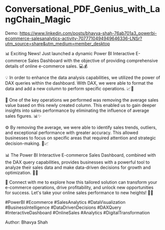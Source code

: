 # Conversational_PDF_Genius_with_LangChain_Magic

Demo: https://www.linkedin.com/posts/bhavya-shah-76ab701a3_powerbi-ecommerce-salesanalytics-activity-7077710494949646336-LNSr?utm_source=share&utm_medium=member_desktop

📊 Exciting News! Just launched a dynamic Power BI Interactive E-commerce Sales Dashboard with the objective of providing comprehensive details of online e-commerce sales. 💻💰

💡 In order to enhance the data analysis capabilities, we utilized the power of DAX queries within the dashboard. With DAX, we were able to format the data and add a new column to perform specific operations. 📈💪

🔢 One of the key operations we performed was removing the average sales value based on this newly created column. This enabled us to gain deeper insights into sales performance by eliminating the influence of average sales figures. 📊✨

⚙️ By removing the average, we were able to identify sales trends, outliers, and exceptional performance with greater accuracy. This allowed businesses to focus on specific areas that required attention and strategic decision-making. 🔎📈

📊 The Power BI Interactive E-commerce Sales Dashboard, combined with the DAX query capabilities, provides businesses with a powerful tool to analyze their sales data and make data-driven decisions for growth and optimization. 💼💡

🌟 Connect with me to explore how this tailored solution can transform your e-commerce operations, drive profitability, and unlock new opportunities for success. Let's take your online sales performance to new heights! 🚀💼


#PowerBI #Ecommerce #SalesAnalytics #DataVisualization #BusinessIntelligence #DataDrivenDecisions #DAXQuery #InteractiveDashboard #OnlineSales #Analytics #DigitalTransformation



Author: Bhavya Shah
